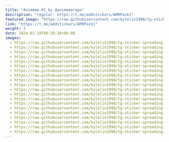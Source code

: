 ```yaml
---
title: "Animeme #1 by @animemerepo"
description: "regular: https://t.me/addstickers/AMRPack1"
featured_image: "https://raw.githubusercontent.com/kylelin1998/tg-sticker-spreading-worldwide-images/main/img/16387c55-df6a-4ede-9633-f5b1ee8b219d.jpg"
link: "https://t.me/addstickers/AMRPack1"
weight: 3
date: 2024-01-19T08:20:38+08:00
images:
  - https://raw.githubusercontent.com/kylelin1998/tg-sticker-spreading-worldwide-images/main/img/16387c55-df6a-4ede-9633-f5b1ee8b219d.jpg
  - https://raw.githubusercontent.com/kylelin1998/tg-sticker-spreading-worldwide-images/main/img/fcb769a6-04c4-46b2-8df1-272a3d2c60c6.jpg
  - https://raw.githubusercontent.com/kylelin1998/tg-sticker-spreading-worldwide-images/main/img/7c98c7fe-3ea0-4945-b798-80e90e432ff2.jpg
  - https://raw.githubusercontent.com/kylelin1998/tg-sticker-spreading-worldwide-images/main/img/47f2f78b-892a-44d7-8966-2bbba2c17c37.jpg
  - https://raw.githubusercontent.com/kylelin1998/tg-sticker-spreading-worldwide-images/main/img/53145fa8-1c93-41aa-9305-095843857fcc.jpg
  - https://raw.githubusercontent.com/kylelin1998/tg-sticker-spreading-worldwide-images/main/img/9e29af0b-2985-40bb-90ff-04b2aa402d31.jpg
  - https://raw.githubusercontent.com/kylelin1998/tg-sticker-spreading-worldwide-images/main/img/2181535a-2939-49e6-a86d-694b4ca513c3.jpg
  - https://raw.githubusercontent.com/kylelin1998/tg-sticker-spreading-worldwide-images/main/img/9e460809-83b3-4271-b3e8-28d12b8d7be3.jpg
  - https://raw.githubusercontent.com/kylelin1998/tg-sticker-spreading-worldwide-images/main/img/c2f41dfe-0ff1-4977-849a-a495f2677242.jpg
  - https://raw.githubusercontent.com/kylelin1998/tg-sticker-spreading-worldwide-images/main/img/33caaac9-423f-4c1e-96fe-48864bd65b55.jpg
  - https://raw.githubusercontent.com/kylelin1998/tg-sticker-spreading-worldwide-images/main/img/cb551b77-7ede-427c-918c-7975a1342ec5.jpg
  - https://raw.githubusercontent.com/kylelin1998/tg-sticker-spreading-worldwide-images/main/img/8f43b916-565c-4b28-a618-1b19e907e902.jpg
  - https://raw.githubusercontent.com/kylelin1998/tg-sticker-spreading-worldwide-images/main/img/e02fc424-e45f-4a86-b5a1-700758a3a71d.jpg
  - https://raw.githubusercontent.com/kylelin1998/tg-sticker-spreading-worldwide-images/main/img/d59c3fe6-a257-4422-8647-a97b83bd039c.jpg
  - https://raw.githubusercontent.com/kylelin1998/tg-sticker-spreading-worldwide-images/main/img/16524215-0102-48c6-bbef-4b46fd126522.jpg
  - https://raw.githubusercontent.com/kylelin1998/tg-sticker-spreading-worldwide-images/main/img/2f5e4063-e8f9-4022-8783-181ecc6e822f.jpg
  - https://raw.githubusercontent.com/kylelin1998/tg-sticker-spreading-worldwide-images/main/img/92b5ed8c-ba94-49d8-9a08-647712ff6d83.jpg
  - https://raw.githubusercontent.com/kylelin1998/tg-sticker-spreading-worldwide-images/main/img/8bb3e960-f85d-4a59-9ffe-25cd42f6ce15.jpg
  - https://raw.githubusercontent.com/kylelin1998/tg-sticker-spreading-worldwide-images/main/img/23e3fc53-5ef2-4066-b18d-a958dfba4acb.jpg
  - https://raw.githubusercontent.com/kylelin1998/tg-sticker-spreading-worldwide-images/main/img/704ba000-00a0-4859-ad3c-a6a849cc09fc.jpg
---
```

